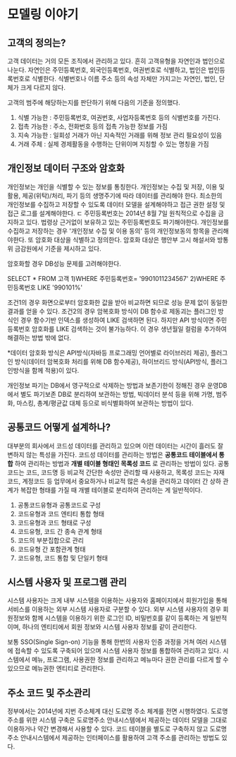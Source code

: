 # 모델링 이야기
## 고객의 정의는?
고객 데이터는 거의 모든 조직에서 관리하고 있다. 흔히 고객유형을 자연인과 법인으로 나눈다. 자연인은 주민등록번호, 외국인등록번호, 여권번호로 식별하고, 법인은 법인등록번호로 식별한다. 식별번호나 이름 주소 등의 속성 자체만 가지고는 자연인, 법인, 단체가 크게 다르지 않다.

고객의 범주에 해당하는지를 판단하기 위해 다음의 기준을 정의했다.
1) 식별 가능한 : 주민등록번호, 여권번호, 사업자등록번호 등의 식별번호를 가진다.
2) 접촉 가능한 : 주소, 전화번호 등의 접촉 가능한 정보를 가짐
3) 지속 가능한 : 일회성 거래가 아닌 지속적인 거래를 위해 정보 관리 필요성이 있음
4) 거래 주체 : 실제 경제활동을 수행하는 단위이며 지칭할 수 있는 명칭을 가짐

## 개인정보 데이터 구조와 암호화
개인정보는 개인을 식별할 수 있는 정보를 통칭한다. 개인정보는 수집 및 저장, 이용 및 활용, 제공(위탁)/처리, 파기 등의 생명주기에 따라 데이터를 관리해야 한다. 최소한의 개인정보를 수집하고 저장할 수 있도록 데이터 모델을 설계해야하고 접근 권한 설정 및 접근 로그를 설계해야한다.
ㄷ
주민등록번호는 2014년 8월 7일 원칙적으로 수집을 금지하고 있다. 법령상 근거없이 보유하고 있는 주민등록번호도 파기해야한다. 개인정보를 수집하고 저장하는 경우 '개인정보 수집 및 이용 동의' 등의 개인정보동의 항목을 관리해야한다. 또 암호화 대상을 식별하고 정의한다. 암호화 대상은 행안부 고시 해설서와 방통위 금감원에서 기준을 제시하고 있다.

암호화할 경우 DB성능 문제를 고려해야한다. 

SELECT * FROM 고객 1)WHERE 주민등록번호= '9901011234567' 2)WHERE 주민등록번호 LIKE '990101%' 

조건1의 경우 화면으로부터 암호화한 값을 받아 비교하면 되므로 성능 문제 없이 동일한 결과를 얻을 수 있다. 조건2의 경우 암복호화 방식이 DB 함수로 제동괴는 플러그인 방식인 경우 함수기반 인덱스를 생성하여 LIKE 검색하면 된다. 하지만 API 방식이면 주민등록번호 암호화를 LIKE 검색하는 것이 불가능하다. 이 경우 생년월일 컬럼을 추가하여 해결하는 방법 밖에 없다.

*데이터 암호화 방식은 API방식(자바등 프로그래밍 언어별로 라이브러리 제공), 플러그인 방식(데이터 암복호화 처리를 위해 DB 함수제공), 하이브리드 방식(API방식, 플러그인방식을 함께 적용)이 있다. 

개인정보 파기는 DB에서 영구적으로 삭제하는 방법과 보존기한이 정해진 경우 운영DB에서 별도 파기보존 DB로 분리하여 보관하는 방법, 빅데이터 분석 등을 위해 가명, 범주화, 마스킹, 총계/평균값 대체 등으로 비식별화하여 보관하는 방법이 있다.

## 공통코드 어떻게 설계하나?
대부분의 회사에서 코드성 데이터를 관리하고 있으며 이런 데이터는 시간이 흘러도 잘 변하지 않는 특성을 가진다. 코드성 데이터를 관리하는 방법은 __공통코드 테이블에서 통합__ 하여 관리하는 방법과 __개별 테이블 형태인 목록성 코드__ 로 관리하는 방법이 있다. 공통코드는 코드, 코드명 등 비교적 간단한 속성만 관리할 때 사용하고, 목록성 코드는 자재코드, 계정코드 등 업무에서 중요하거나 비교적 많은 속성을 관리하고 데이터 간 상하 관계가 복잡한 형태를 가질 때 개별 테이블로 분리하여 관리하는 게 일반적이다.

1) 공통코드유형과 공통코드로 구성
2) 코드유형과 코드 엔티티 통합 형태
3) 코드유형과 코드 형태로 구성
4) 코드유형, 코드 간 종속 관계 형태
5) 코드의 부분집합으로 관리
6) 코드유형 간 포함관계 형태
7) 코드유형, 코드 통합 및 단일키 형태

## 시스템 사용자 및 프로그램 관리
시스템 사용자는 크게 내부 시스템을 이용하는 사용자와 홈페이지에서 회원가입을 통해 서비스를 이용하는 외부 시스템 사용자로 구분할 수 있다. 외부 시스템 사용자의 경우 회원정보와 함께 시스템을 이용하기 위한 로그인 ID, 비밀번호를 같이 등록하는 게 일반적이며, 하나의 엔티티에서 회원 정보와 시스템 사용자 정보를 같이 관리한다.

보통 SSO(Single Sign-on) 기능을 통해 한번의 사용자 인증 과정을 거쳐 여러 시스템에 접속할 수 있도록 구축되어 있으며 시스템 사용자 정보를 통합하여 관리하고 있다. 시스템에서 메뉴, 프로그램, 사용권한 정보를 관리하고 메뉴마다 권한 관리를 다르게 할 수 있으므로 메뉴권한 엔티티로 관리한다.

## 주소 코드 및 주소관리
정부에서는 2014년에 지번 주소체계 대신 도로명 주소 체계를 전면 시행하였다. 도로명 주소를 위한 시스템 구축은 도로명주소 안내시스템에서 제공하는 데이터 모델을 그대로 이용하거나 약간 변경해서 사용할 수 있다. 코드 테이블을 별도로 구축하지 않고 도로명주소 안내시스템에서 제공하는 인터페이스를 활용하여 고객 주소를 관리하는 방법도 있다.